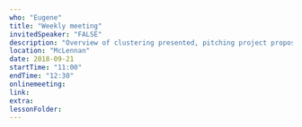 ```yaml
---
who: "Eugene"
title: "Weekly meeting"
invitedSpeaker: "FALSE"
description: "Overview of clustering presented, pitching project proposals. Mehta - A high-bias , low-variance introduction to Machine Learning for physicists chapters 12 and 13"
location: "McLennan"
date: 2018-09-21
startTime: "11:00"
endTime: "12:30"
onlinemeeting: 
link: 
extra: 
lessonFolder: 
---
```

